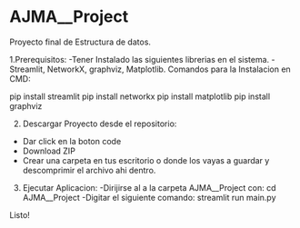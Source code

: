 # AJMA__Project
Proyecto final de Estructura de datos.

1.Prerequisitos:
-Tener Instalado las siguientes librerias en el sistema.
-Streamlit, NetworkX, graphviz, Matplotlib.
Comandos para la Instalacion en CMD:

pip install streamlit
pip install networkx
pip install matplotlib
pip install graphviz

2. Descargar Proyecto desde el repositorio:
- Dar click en la boton code
- Download ZIP
- Crear una carpeta en tus escritorio o donde los vayas a guardar y descomprimir el archivo ahi dentro.

3. Ejecutar Aplicacion:
-Dirijirse al a la carpeta AJMA__Project con: cd AJMA__Project
-Digitar el siguiente comando: streamlit run main.py

Listo!
